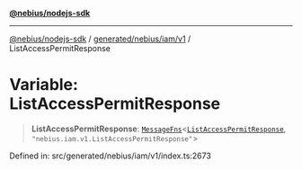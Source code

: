 [**@nebius/nodejs-sdk**](../../../../../README.md)

---

[@nebius/nodejs-sdk](../../../../../README.md) / [generated/nebius/iam/v1](../README.md) / ListAccessPermitResponse

# Variable: ListAccessPermitResponse

> **ListAccessPermitResponse**: [`MessageFns`](../../../../../runtime/protos/core/interfaces/MessageFns.md)\<[`ListAccessPermitResponse`](../interfaces/ListAccessPermitResponse.md), `"nebius.iam.v1.ListAccessPermitResponse"`\>

Defined in: src/generated/nebius/iam/v1/index.ts:2673
